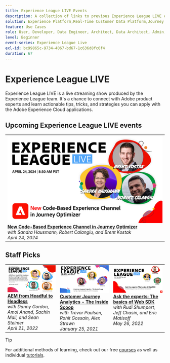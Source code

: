 ```yaml
---
title: Experience League LIVE Events
description: A collection of links to previous Experience League LIVE events
solution: Experience Platform,Real-Time Customer Data Platform,Journey Optimizer,Experience Manager,Target,Audience Manager,Analytics
feature: Use Cases
role: User, Developer, Data Engineer, Architect, Data Architect, Admin, Leader
level: Beginner
event-series: Experience League Live
exl-id: bc99865c-9734-4067-bd67-1c636d8fc6f4
duration: 67
---
```

# Experience League LIVE

Experience League LIVE is a live streaming show produced by the Experience League team.  It's a chance to connect with Adobe product experts and learn actionable tips, tricks, and strategies you can apply with the Adobe Experience Cloud applications.

<div id="upcoming-events">

## Upcoming Experience League LIVE events

<table>
<tr>
  
  <td style="vertical-align: top;"><a href="episodes/exl-live-episode-04-24-24.md">
      <img alt="Experience League LIVE Apr 21" src="episodes/assets/WebBanner-Apr24-2024.jpg">
    </a>
    <div>
      <a href="/help/experience-league-live/episodes/exl-live-episode-04-18-24.md">
        <strong>New Code-Based Experience Channel in Journey Optimizer</strong>
      </a>
      <br/><em>with Sandra Hausmann, Robert Calangiu, and Brent Kostak</em>
      <br/><em>April 24, 2024</em>
    </div>
  </td>
</tr>
</table>


</div>

<div id="recs-overview-body-1"></div>
<div id="recs-overview-body-2"></div>
<div id="recs-overview-body-3"></div>
<div id="recs-overview-body-4"></div>
<div id="recs-overview-body-5"></div>
<div id="recs-overview-body-6"></div>

<div id="past-events">


</div>

## Staff Picks

<table style="max-width: 1214px;">

<tr>
  <td style="vertical-align: top;"><a href="episodes/exl-live-episode-04-21-22.md">
      <img alt="Experience League LIVE Apr 21" src="assets/youtube-thumbnails/april-21-yt.jpg">
    </a>
    <div>
      <a href="/help/experience-league-live/episodes/exl-live-episode-04-21-22.md">
        <strong>AEM from Headful to Headless</strong>
      </a>
      <br/><em>with Danny Gordon, Amol Anand, Sachin Mali, and Sean Steimer</em>
      <br/><em>April 21, 2022</em>
    </div>
  </td>
  
  <td style="vertical-align: top;">
    <a href="episodes/exl-live-episode-08.md">
      <img alt="Experience League LIVE ep8" src="./assets/youtube-thumbnails/jan-25-yt.jpg">
    </a>
    <div>
      <a href="episodes/exl-live-episode-08.md"><strong>Customer Journey Analytics - The Inside Scoop</strong></a>
      <br/><em>with Trevor Paulsen, Rohit Gossain, Alex Strawn</em>
      <br/><em>January 25, 2021</em>
    </div>
  </td>
  
  <td style="vertical-align: top;">
    <a href="episodes/exl-live-episode-05-26-22.md">
      <img alt="Experience League LIVE May 26" src="assets/May26_exl_live_banner_web_1920_WebBanner.png">
    </a>
    <div>
      <a href="episodes/exl-live-episode-05-26-22.md">
        <strong>Ask the experts: The basics of Web SDK</strong>
      </a>
      <br/><em>with Rudi Shumpert, Jeff Chasin, and Eric Matisoff</em>
      <br/><em>May 26, 2022</em>
    </div>
  </td>
  </tr>
  
</table>


>[!TIP]
>
>For additional methods of learning, check out our free [courses](https://experienceleague.adobe.com/#dashboard/learning) as well as individual [tutorials](https://experienceleague.adobe.com/docs/home-tutorials.html).
